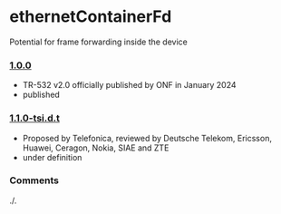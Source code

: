 # ethernetContainerFd
 Potential for frame forwarding inside the device  

### [1.0.0](../../tree/TR532v2_0)
- TR-532 v2.0 officially published by ONF in January 2024
- published

### [1.1.0-tsi.d.t](../../tree/tsi)
- Proposed by Telefonica, reviewed by Deutsche Telekom, Ericsson, Huawei, Ceragon, Nokia, SIAE and ZTE
- under definition

### Comments
./.
